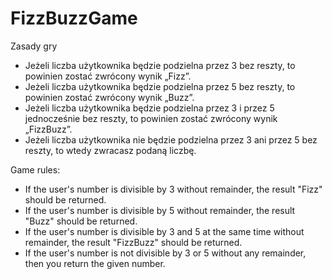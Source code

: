 # FizzBuzzGame
Zasady gry
- Jeżeli liczba użytkownika będzie podzielna przez 3 bez reszty, to powinien zostać zwrócony wynik „Fizz”.
- Jeżeli liczba użytkownika będzie podzielna przez 5 bez reszty, to powinien zostać zwrócony wynik „Buzz”.
- Jeżeli liczba użytkownika będzie podzielna przez 3 i przez 5 jednocześnie bez reszty, to powinien zostać zwrócony wynik „FizzBuzz”.
- Jeżeli liczba użytkownika nie będzie podzielna przez 3 ani przez 5 bez reszty, to wtedy zwracasz podaną liczbę.

Game rules:
- If the user's number is divisible by 3 without remainder, the result "Fizz" should be returned.
- If the user's number is divisible by 5 without remainder, the result "Buzz" should be returned.
- If the user's number is divisible by 3 and 5 at the same time without remainder, the result "FizzBuzz" should be returned.
- If the user's number is not divisible by 3 or 5 without any remainder, then you return the given number.
